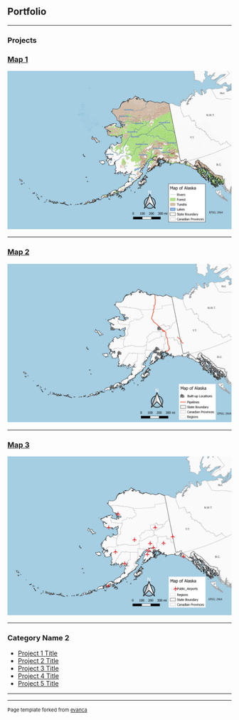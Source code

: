 ## Portfolio

---

### Projects 

### [Map 1](Project_Map1/index.md)
 <img src="images/Map1.jpg?raw=true"/>

---
### [Map 2](Project_Map2/index.md)
<img src="images/Map2.1.jpg?raw=true"/>


---
### [Map 3](Project_Map3/index.md) 
<img src="images/Map3.jpg?raw=true"/>


---
### Category Name 2

- [Project 1 Title](http://example.com/)
- [Project 2 Title](http://example.com/)
- [Project 3 Title](http://example.com/)
- [Project 4 Title](http://example.com/)
- [Project 5 Title](http://example.com/)

---




---
<p style="font-size:11px">Page template forked from <a href="https://github.com/evanca/quick-portfolio">evanca</a></p>
<!-- Remove above link if you don't want to attibute -->
